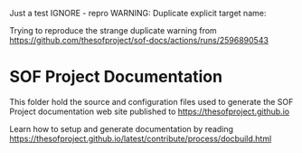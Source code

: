Just a test IGNORE - repro WARNING: Duplicate explicit target name: 

Trying to reproduce the strange duplicate warning from
https://github.com/thesofproject/sof-docs/actions/runs/2596890543


# SOF Project Documentation

This folder hold the source and configuration files used to generate the
SOF Project documentation web site published to
https://thesofproject.github.io

Learn how to setup and generate documentation by reading
https://thesofproject.github.io/latest/contribute/process/docbuild.html
